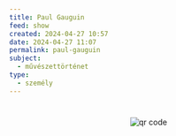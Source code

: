 ```yaml
---
title: Paul Gauguin
feed: show
created: 2024-04-27 10:57
date: 2024-04-27 11:07
permalink: paul-gauguin
subject:
  - művészettörténet
type:
  - személy
---
```


#
<p style="text-align: center;"><img src="https://chart.googleapis.com/chart?cht=qr&chl=https://notes.andrasdenes.com/paul-gauguin&chs=180x180&choe=UTF-8&chld=L|2" alt="qr code"></p>


